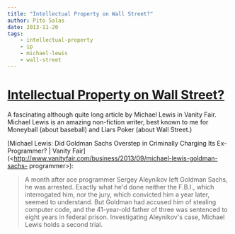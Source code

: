 ```yaml
---
title: "Intellectual Property on Wall Street?"
author: Pito Salas
date: 2013-11-20
tags:
    - intellectual-property
    - ip
    - michael-lewis
    - wall-street
---
```

# [Intellectual Property on Wall Street?](None)




A fascinating although quite long article by Michael Lewis in Vanity Fair.
Michael Lewis is an amazing non-fiction writer, best known to me for Moneyball
(about baseball) and Liars Poker (about Wall Street.)

[Michael Lewis: Did Goldman Sachs Overstep in Criminally Charging Its Ex-
Programmer? | Vanity
Fair](<http://www.vanityfair.com/business/2013/09/michael-lewis-goldman-sachs-
programmer>):

> A month after ace programmer Sergey Aleynikov left Goldman Sachs, he was
> arrested. Exactly what he'd done neither the F.B.I., which interrogated him,
> nor the jury, which convicted him a year later, seemed to understand. But
> Goldman had accused him of stealing computer code, and the 41-year-old
> father of three was sentenced to eight years in federal prison.
> Investigating Aleynikov's case, Michael Lewis holds a second trial.




